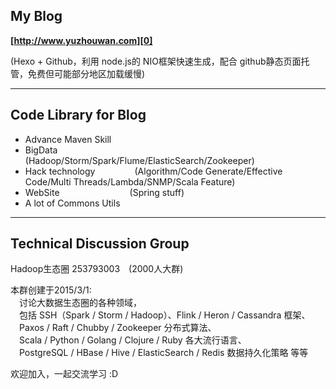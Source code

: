 ## My Blog
__[http://www.yuzhouwan.com][0]__

(Hexo + Github，利用 node.js的 NIO框架快速生成，配合 github静态页面托管，免费但可能部分地区加载缓慢)

---------------

## Code Library for Blog

- Advance Maven Skill
- BigData&ensp;&ensp;&ensp;&ensp;&ensp;&ensp;&ensp;&ensp;&ensp;&ensp;&ensp;&ensp;&ensp;&ensp;&ensp;&ensp;&ensp;(Hadoop/Storm/Spark/Flume/ElasticSearch/Zookeeper)
- Hack technology&ensp;&ensp;&ensp;&ensp;&ensp;&ensp;&ensp;&ensp;&ensp;(Algorithm/Code Generate/Effective Code/Multi Threads/Lambda/SNMP/Scala Feature)
- WebSite&ensp;&ensp;&ensp;&ensp;&ensp;&ensp;&ensp;&ensp;&ensp;&ensp;&ensp;&ensp;&ensp;&ensp;&ensp;&ensp;(Spring stuff)
- A lot of Commons Utils

[0]:http://www.yuzhouwan.com

---------------

## Technical Discussion Group

Hadoop生态圈 253793003&ensp;&ensp;(2000人大群)

本群创建于2015/3/1:<br/>
&ensp;&ensp;讨论大数据生态圈的各种领域，<br/>
&ensp;&ensp;包括 SSH（Spark / Storm / Hadoop）、Flink / Heron / Cassandra 框架、<br/>
&ensp;&ensp;Paxos / Raft / Chubby / Zookeeper 分布式算法、<br/>
&ensp;&ensp;Scala / Python / Golang / Clojure / Ruby 各大流行语言、<br/>
&ensp;&ensp;PostgreSQL / HBase / Hive / ElasticSearch / Redis 数据持久化策略 等等

欢迎加入，一起交流学习 :D 
